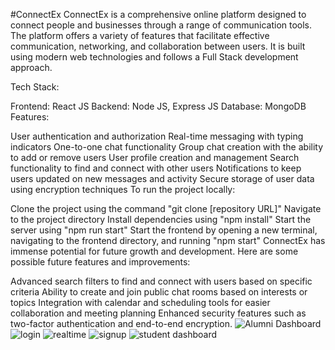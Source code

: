 #ConnectEx
ConnectEx is a comprehensive online platform designed to connect people and businesses through a range of communication tools. The platform offers a variety of features that facilitate effective communication, networking, and collaboration between users. It is built using modern web technologies and follows a Full Stack development approach.

Tech Stack:

Frontend: React JS
Backend: Node JS, Express JS
Database: MongoDB
Features:

User authentication and authorization
Real-time messaging with typing indicators
One-to-one chat functionality
Group chat creation with the ability to add or remove users
User profile creation and management
Search functionality to find and connect with other users
Notifications to keep users updated on new messages and activity
Secure storage of user data using encryption techniques
To run the project locally:

Clone the project using the command "git clone [repository URL]"
Navigate to the project directory
Install dependencies using "npm install"
Start the server using "npm run start"
Start the frontend by opening a new terminal, navigating to the frontend directory, and running "npm start"
ConnectEx has immense potential for future growth and development. Here are some possible future features and improvements:

Advanced search filters to find and connect with users based on specific criteria
Ability to create and join public chat rooms based on interests or topics
Integration with calendar and scheduling tools for easier collaboration and meeting planning
Enhanced security features such as two-factor authentication and end-to-end encryption.
![Alumni Dashboard](https://user-images.githubusercontent.com/73416360/234271646-b0ec7c53-85f7-43ad-8e5c-a79ffffdbed0.png)
![login](https://user-images.githubusercontent.com/73416360/234271660-19755fba-7f25-4121-bd5f-bd70992ea41f.png)
![realtime](https://user-images.githubusercontent.com/73416360/234271691-54f8a3bf-6fa5-4a4f-8333-c8ae6528e4dc.png)
![signup](https://user-images.githubusercontent.com/73416360/234271693-b5514cf8-bf3c-4450-a329-fb1b0afbd169.png)
![student dashboard](https://user-images.githubusercontent.com/73416360/234271705-c6de0044-fbd7-426e-b88e-72ff30f18ec2.png)

